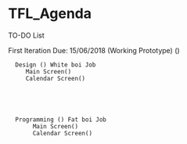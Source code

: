 # TFL_Agenda

TO-DO List

First Iteration Due: 15/06/2018 (Working Prototype) ()
      
      
      
      Design () White boi Job
         Main Screen()
         Calendar Screen()
         
         
         
         
         
      Programming () Fat boi Job 
           Main Screen()
           Calendar Screen()
